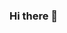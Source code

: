 ### Hi there 👋

<!--
**Varad99/Varad99** is a ✨ _special_ ✨ repository because its `README.md` (this file) appears on your GitHub profile.

Here are some ideas to get you started:

- 🔭 I’m currently working on Deep learning Projects
- 🌱 I’m currently learning Big Data, Cloud Computing and Cybersecurity.
- 💬 Ask me about Data Science and Statistics
- 📫 How to reach me: https://www.linkedin.com/in/varad-sawant-a1489a1a3/

